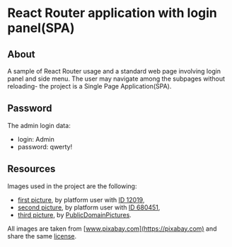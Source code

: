 # React Router application with login panel(SPA)

## About

A sample of React Router usage and a standard web page involving login panel and side menu. The user may navigate among the subpages without reloading- the project is a Single Page Application(SPA).

## Password

The admin login data:

- login: Admin
- password: qwerty!

## Resources

Images used in the project are the following:

- [first picture](https://pixabay.com/pl/photos/pary%C5%BC-francja-notre-dame-1900442/), by platform user with [ID 12019](https://pixabay.com/pl/users/12019-12019/),
- [second picture](https://pixabay.com/pl/photos/polska-%C5%9Bl%C4%85sk-wroc%C5%82aw-3096512/), by platform user with [ID 680451](https://pixabay.com/pl/users/680451-680451/),
- [third picture](https://pixabay.com/pl/photos/byodo-buddyjski-%C5%9Bwi%C4%85tyni-temple-uji-165059/), by [PublicDomainPictures](https://pixabay.com/pl/users/publicdomainpictures-14/).

All images are taken from [www.pixabay.com](https://pixabay.com) and share the same [license](https://pixabay.com/pl/service/license/).
